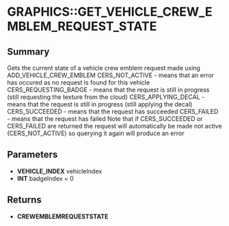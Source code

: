 # GRAPHICS::GET_VEHICLE_CREW_EMBLEM_REQUEST_STATE

## Summary
Gets the current state of a vehicle crew emblem request made using ADD_VEHICLE_CREW_EMBLEM
CERS_NOT_ACTIVE			- means that an error has occured as no request is found for this vehicle
CERS_REQUESTING_BADGE	- means that the request is still in progress (still requesting the texture from the cloud)
CERS_APPLYING_DECAL		- means that the request is still in progress (still applying the decal)
CERS_SUCCEEDED			- means that the request has succeeded
CERS_FAILED				- means that the request has failed
Note that if CERS_SUCCEEDED or CERS_FAILED are returned the request will automatically be made not active (CERS_NOT_ACTIVE) so querying it again will produce an error

## Parameters
* **VEHICLE_INDEX** vehicleIndex
* **INT** badgeIndex = 0

## Returns
* **CREWEMBLEMREQUESTSTATE**